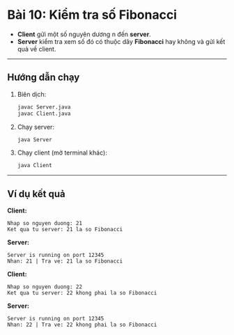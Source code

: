 # Bài 10: Kiểm tra số Fibonacci

- **Client** gửi một số nguyên dương n đến **server**.
- **Server** kiểm tra xem số đó có thuộc dãy **Fibonacci** hay không và gửi kết quả về client.

---

## Hướng dẫn chạy

1. Biên dịch:
   ```bash
   javac Server.java
   javac Client.java
   ```
2. Chạy server:
   ```bash
   java Server
   ```
3. Chạy client (mở terminal khác):
   ```bash
   java Client
   ```

---

## Ví dụ kết quả

**Client:**
```
Nhap so nguyen duong: 21
Ket qua tu server: 21 la so Fibonacci
```

**Server:**
```
Server is running on port 12345
Nhan: 21 | Tra ve: 21 la so Fibonacci
```

**Client:**
```
Nhap so nguyen duong: 22
Ket qua tu server: 22 khong phai la so Fibonacci
```

**Server:**
```
Server is running on port 12345
Nhan: 22 | Tra ve: 22 khong phai la so Fibonacci
``` 